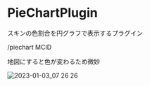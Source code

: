 # PieChartPlugin
スキンの色割合を円グラフで表示するプラグイン

/piechart MCID

地図にすると色が変わるため微妙

![2023-01-03_07 26 26](https://user-images.githubusercontent.com/115648249/210281907-26654a0a-967b-422e-aac9-6fee356c9c98.png)
